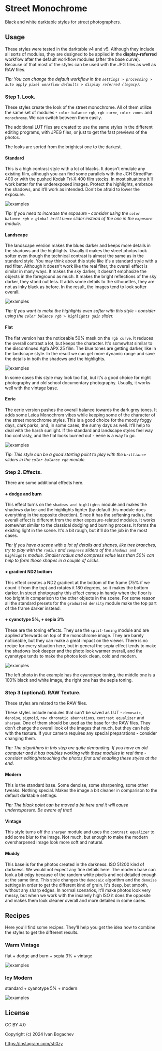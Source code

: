 # Street Monochrome

Black and white darktable styles for street photographers.


## Usage

These styles were tested in the darktable v4 and v5. Although they include all sorts of modules, they are designed to be applied in the **display-referred** workflow after the default workflow modules (after the base curve). Because of that most of the styles can be used with the JPG files as well as RAW files.

*Tip: You can change the default workflow in the `settings > processing > auto apply pixel workflow defaults > display referred (legacy)`.*


### Step 1. Look.

These styles create the look of the street monochrome. All of them utilize the same set of modules - `color balance rgb`, `rgb curve`, `color zones` and `monochrome`. We can switch between them easily.

The additional LUT files are created to use the same styles in the different editing programs, with JPEG files, or just to get the fast previews of the photos.

The looks are sorted from the brightest one to the darkest.

#### Standard

This is a high contrast style with a lot of blacks. It doesn't emulate any existing film, although you can find some parallels with the JCH StreetPan 400 or with the pushed Kodak Tri-X 400 film stocks. In most situations it'll work better for the underexposed images. Protect the highlights, embrace the shadows, and it'll work as intended. Don't be afraid to lower the exposure.

![examples](examples/standard.jpg)

*Tip: If you need to increase the exposure - consider using the `color balance rgb > global brilliance` slider instead of the one in the `exposure` module.*

#### Landscape

The landscape version makes the blues darker and keeps more details in the shadows and the highlights. Usually it makes the street photos look softer even though the technical contrast is almost the same as in the standard style. You may think about this style like it's a standard style with a red filter. Although it doesn't work like the real filter, the overall effect is similar in many ways. It makes the sky darker, it doesn't emphasize the objects in the foreground as much. It makes the bright reflections of the sky darker, they stand out less. It adds some details to the silhouettes, they are not as inky black as before. In the result, the images tend to look softer overall.

![examples](examples/landscape.jpg)

*Tip: If you want to make the highlights even softer with this style - consider using the `color balance rgb > highlights gain` slider.*

#### Flat

The flat version has the noticeable 50% mask on the `rgb curve`. It reduces the overall contrast a lot, but keeps the character. It's somewhat similar to the discontinued Agfa APX 25 film. The blue tones are getting darker, like in the landscape style. In the result we can get more dynamic range and save the details in both the shadows and the highlights.

![examples](examples/flat.jpg)

In some cases this style may look too flat, but it's a good choice for night photography and old school documentary photography. Usually, it works well with the vintage base.

#### Eerie

The eerie version pushes the overall balance towards the dark grey tones. It adds some Leica Monochrom vibes while keeping some of the character of the street monochrome styles. This is a good choice for the moody foggy days, dark parks, and, in some cases, the sunny days as well. It'll help to deal with the harsh sunlight. If the standard and landscape styles feel way too contrasty, and the flat looks burned out - eerie is a way to go.

![examples](examples/eerie.jpg)

*Tip: This style can be a good starting point to play with the `brilliance` sliders in the `color balance rgb` module.*


### Step 2. Effects.

There are some additional effects here.

#### + dodge and burn

This effect turns on the `shadows and highlights` module and makes the shadows darker and the highlights lighter (by default this module does everything in the opposite direction). Since it has the softening radius, the overall effect is different from the other exposure-related modules. It works somewhat similar to the classical dodging and burning process. It forms the existing light in the scene. It's a bit rough, but it'll do the job in the most cases.

*Tip: If you have a scene with a lot of details and shapes, like tree branches, try to play with the `radius` and `compress` sliders of the `shadows and highlights` module. Smaller radius and compress value less than 50% can help to form those shapes in a couple of clicks.*

#### + gradient ND2 bottom

This effect creates a ND2 gradient at the bottom of the frame (75% if we count it from the top) and rotates it 180 degrees, so it makes the bottom darker. In street photography this effect comes in handy when the floor is too bright in comparison to the other objects in the scene. For some reason all the standard presets for the `graduated density` module make the top part of the frame darker instead.

#### + cyanotype 5%, + sepia 3%

These are the toning effects. They use the `split-toning` module and are applied afterwards on top of the monochrome image. They are barely noticeable, but they can make a great impact on the viewer. There is no recipe for every situation here, but in general the sepia effect tends to make the shadows look deeper and the photo look warmer overall, and the cyanotype tends to make the photos look clean, cold and modern.

![examples](examples/toning.jpg)

The left photo in the example has the cyanotype toning, the middle one is a 100% black and white image, the right one has the sepia toning.


### Step 3 (optional). RAW Texture.

These styles are related to the RAW files.

These styles include modules that can't be saved as LUT - `demosaic`, `denoise`, `sigmoid`, `raw chromatic aberrations`, `contrast equalizer` and `sharpen`. One of them should be used as the base for the RAW files. They don't change the overall look of the images that much, but they can help with the texture. If your camera requires any special preparations - consider changing them.

*Tip: The algorithms in this step are quite demanding. If you have an old computer and it has troubles working with these modules in real time - consider editing/retouching the photos first and enabling these styles at the end.*

#### Modern

This is the standard base. Some denoise, some sharpening, some other tweaks. Nothing special. Makes the image a bit cleaner in comparison to the default darktable settings.

*Tip: The black point can be moved a bit here and it will cause underexposure. Be aware of that!*

#### Vintage

This style turns off the `sharpen` module and uses the `contrast equalizer` to add some blur to the image. Not much, but enough to make the modern oversharpened image look more soft and natural.

#### Muddy

This base is for the photos created in the darkness. ISO 51200 kind of darkness. We would not expect any fine details here. The modern base can look a bit edgy because of the random white pixels and not detailed enough at the same time. This style changes the `demosaic` algorithm and the `denoise` settings in order to get the different kind of grain. It's deep, but smooth, without any sharp edges. In normal scenarios, it'll make photos look very messy, but when we work with the insanely high ISO it does the opposite and makes them look cleaner overall and more detailed in some cases.


## Recipes

Here you'll find some recipes. They'll help you get the idea how to combine the styles to get the different results.

### Warm Vintage

flat + dodge and burn + sepia 3% + vintage

![examples](examples/vintage.jpg)

### Icy Modern

standard + cyanotype 5% + modern

![examples](examples/modern.jpg)


## License

CC BY 4.0

Copyright (c) 2024 Ivan Bogachev

https://instagram.com/sfi0zy
